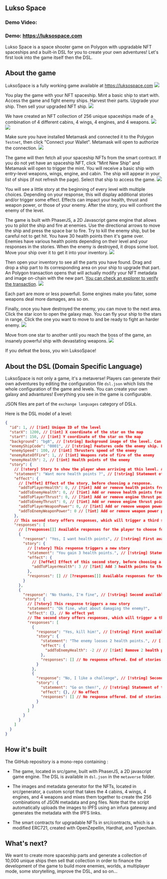 ## Lukso Space

### Demo Video:

### Demo: https://luksospace.com

Lukso Space is a space shooter game on Polygon with upgradable NFT spaceships and a built-in DSL for you to create your own adventures! Let's first look into the game itself then the DSL.

## About the game

LuksoSpace is a fully working game available at https://luksospace.com
![](https://luksospace.com/assets/screenshots/level-1.png)

You play the game with your NFT spaceship. Mint a basic ship to start with. Access the game and fight enemy ships. Harvest their parts. Upgrade your ship. Then sell your upgraded NFT ship.
![](https://luksospace.com/assets/screenshots/present-model.png)

We have created an NFT collection of 256 unique spaceships made of a combination of 4 different cabins, 4 wings, 4 engines, and 4 weapons.
![](https://luksospace.com/assets/screenshots/present-parts.png)
![](https://luksospace.com/assets/screenshots/present-possibilities.png)

Make sure you have installed Metamask and connected it to the Polygon `Testnet`, then click "Connect your Wallet". Metamask will open to authorize the connection.
![](https://luksospace.com/assets/bg-home.png)

The game will then fetch all your spaceship NFTs from the smart contract. If you do not yet have an spaceship NFT, click "Mint New Ship" and Metamask will open to trigger the mint. You will receive a basic ship with entry-level weapons, wings, engine, and cabin. The ship will appear in your list of ships (if not refresh the page). Select that ship to access the game.
![](https://luksospace.com/assets/screenshots/select-ship-2.png)

You will see a little story at the beginning of every level with multiple choices. Depending on your response, this will display additional stories and/or trigger some effect. Effects can impact your health, thrust and weapon power, or those of your enemy. After the story, you will confront the enemy of the level.

The game is built with PhaserJS, a 2D Javascript game engine that allows you to pilot the ship and fire at enemies. Use the directional arrows to move the ship and press the space bar to fire. Try to kill the enemy ship, but be careful not to get hit. You have 30 health points then it's game over. Enemies have various health points depending on their level and your responses in the stories. When the enemy is destroyed, it drops some loot. Move your ship over it to get it into your inventory.
![](https://luksospace.com/assets/screenshots/level-2.png)

Then open your inventory to see all the parts you have found. Drag and drop a ship part to its corresponding area on your ship to upgrade that part. An Polygon transaction opens that will actually modify your NFT metadata and image on-chain with the new part. [You can check an explorer to verify the transaction](https://mumbai.polygonscan.com/tx/0x742bf07e995faddfabc23262fe1ddce4b85c22eea46e753fc1298a30c58cd6d1).
![](https://luksospace.com/assets/screenshots/inventory.png)

Each part are more or less powerfull. Some engines make you fater, some weapons deal more damages, ans so on.

Finally, once you have destroyed the enemy, you can move to the next area. Click the star icon to open the galaxy map. You can fly your ship to the stars in range. Click the one you want to move to and be ready to fight an harder enemy.
![](https://luksospace.com/assets/screenshots/map.png)

Move from one star to another until you reach the boss of the game, an insanely powerful ship with devastating weapons.
![](https://luksospace.com/assets/screenshots/level-4.png)

If you defeat the boss, you win LuksoSpace!

## About the DSL (Domain Specific Language)

LuksoSpace is not only a game, it's a metaverse! Players can generate their own adventures by editing the configuration file `dsl.json` which lists the whole configuration of the game and levels. You can create your own galaxy and advantures! Everything you see in the game is configurable.

JSON files are part of the `exchange languages` category of DSLs.

Here is the DSL model of a level:

```json
{
  "id": 1, // [!int] Unique ID of the level
  "starX": 1200, // [!int] X coordinate of the star on the map
  "starY": 150, // [!int] Y coordinate of the star on the map
  "background": "bg8", // [!string] Background image of the level. Can be one of "bg1", "bg2", "bg3", "bg4", "bg5", "bg6", "bg7", "bg8", "bg9", "bg10"
  "enemyShipCode": "0001", // [!string] Features code the enemy ship. First digit is the CABIN code between 0 and 3. Second digit is ENGINE code between 0 and 3. Third digit is WINGS code between 0 and 3. Fourth digit is WEAPONS code between 0 and 3.
  "enemySpeed": 100, // [!int] Thrusters speed of the enemy
  "enemyRateOfFire": 1, // [!int] Weapons rate of fire of the enemy
  "enemyHealth": 2, // [!int] Health points of the enemy
  "story": {
    // [!story] Story to show the player when arriving at this level. A story has a statement, an effect and optional responses. Each response can itself contain a story with a statement, an effect and optional responses, and so on in recursive maner.
    "statement": "Want more health points ?", // [!string] Statement of the first story
    "effect": {
      // [?effet] Effect of the story, before choosing a response.
      "addToPlayerHealth": 0, // [?int] Add or remove health points from the player
      "addToEnemyHealth": 0, // [?int] Add or remove health points from the enemy
      "addToPlayerThrust": 0, // [?int] Add or remove engine thrust points from the player
      "addToEnemyThrust": 0, // [?int] Add or remove engine thrust points from the enemy
      "addToPlayerWeaponPower": 0, // [?int] Add or remove weapon power points from the player
      "addToEnemyWeaponPower": 0 // [?int] Add or remove weapon power points from the enemy
    },
    // This second story offers responses, which will trigger a third story.
    "responses": [
      // [?responses[]] Available responses for the player to choose for this first story
      {
        "response": "Yes, I want health points", // [!string] First available response to first story
        "story": {
          // [!story] This response triggers a new story
          "statement": "You gain 3 health points.", // [!string] Statement of the second story
          "effect": {
            // [?effet] Effect of this second story, before choosing a potential response.
            "addToPlayerHealth": 3 // [?int] Add 3 health points to the player
          },
          "responses": [] // [?responses[]] Available responses for the player to choose for the second story. Here, no response are available. End of stories.
        }
      },
      {
        "response": "No thanks, I'm fine", // [!string] Second available response to first story
        "story": {
          // [?story] This response triggers a new story
          "statement": "Ok fine, what about damaging the enemy?",
          "effect": {}, // No effect yet
          // The second story offers responses, which will trigger a third story.
          "responses": [
            {
              "response": "Yes, kill him!", // [!string] First available response to second story
              "story": {
                "statement": "The enemy looses 2 health points.", // [!string] Statement of third story
                "effect": {
                  "addToEnemyHealth": -2 // // [!int] Remove 2 health points from enemy
                },
                "responses": [] // No response offered. End of stories.
              }
            },
            {
              "response": "No, I like a challenge", // [!string] Second available response to second story
              "story": {
                "statement": "Go on then!", // [!string] Statement of third story
                "effect": {}, // No effect
                "responses": [] // No response offered. End of stories.
              }
            }
          ]
        }
      }
    ]
  }
}
```

## How it's built

The GitHub repository is a mono-repo containing :

- The game, located in src/game, built with PhaserJS, a 2D javascript game engine. The DSL is available in `dsl.json` in the `metaverse` folder.

- The images and metadata generator for the NFTs, located in src/generator, a custom script that takes the 4 cabins, 4 wings, 4 engines, and 4 weapons and mixes them together to create the 256 combinations of JSON metadata and png files. Note that the script automatically uploads the images to IPFS using an infura gateway and generates the metadata with the IPFS links.

- The smart contracts for upgradable NFTs in src/contracts, which is a modified ERC721, created with OpenZepellin, Hardhat, and Typechain.

## What's next?

We want to create more spaceship parts and generate a collection of 10,000 unique ships then sell that collection in order to finance the development of the game to build more enemies, worlds, a multiplayer mode, some storytelling, improve the DSL, and so on...
